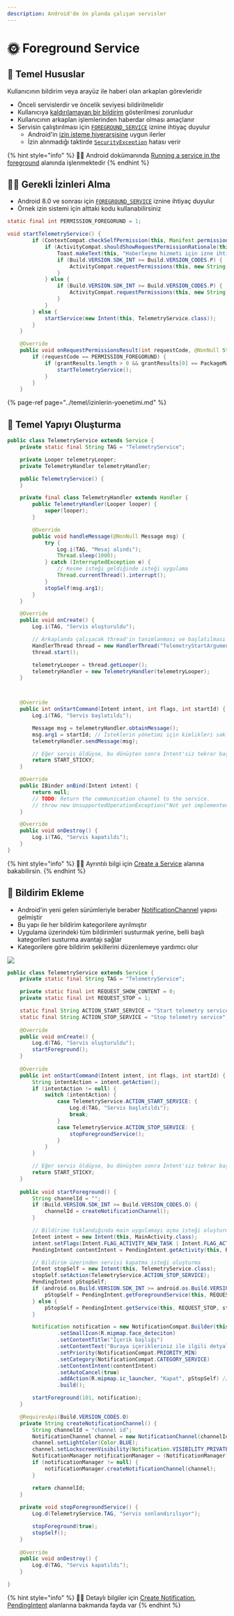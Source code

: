 ```yaml
---
description: Android'de ön planda çalışan servisler
---
```


# 🌞 Foreground Service

## 🔰 Temel Hususlar

Kullanıcının bildirim veya arayüz ile haberi olan arkaplan görevleridir

* Önceli servislerdir ve öncelik seviyesi bildirilmelidir
* Kullanıcıya [kaldırılamayan bir bildirim](https://developer.android.com/guide/topics/ui/notifiers/notifications.html#foreground-service) gösterilmesi zorunludur
* Kullanıcının arkaplan işlemlerinden haberdar olması amaçlanır
* Servisin çalıştırılması için [`FOREGROUND_SERVICE`](https://developer.android.com/reference/android/Manifest.permission.html#FOREGROUND_SERVICE) iznine ihtiyaç duyulur
  * Android'in [izin isteme hiyerarşisine](https://developer.android.com/guide/topics/permissions/overview) uygun ilerler
  * İzin alınmadığı taktirde [`SecurityException`](https://developer.android.com/reference/java/lang/SecurityException.html) hatası verir

{% hint style="info" %}
🧙‍♂️ Android dokümanında [Running a service in the foreground](https://developer.android.com/guide/components/services#Foreground) alanında işlenmektedir
{% endhint %}

## 👮‍♂️ Gerekli İzinleri Alma

* Android 8.0 ve sonrası için [`FOREGROUND_SERVICE`](https://developer.android.com/reference/android/Manifest.permission.html#FOREGROUND_SERVICE) iznine ihtiyaç duyulur
* Örnek izin sistemi için alttaki kodu kullanabilirsiniz

```java
static final int PERMISSION_FOREGORUND = 1;

void startTelemetryService() {
        if (ContextCompat.checkSelfPermission(this, Manifest.permission.FOREGROUND_SERVICE) != PackageManager.PERMISSION_GRANTED) {
            if (ActivityCompat.shouldShowRequestPermissionRationale(this, Manifest.permission.FOREGROUND_SERVICE)) {
                Toast.makeText(this, "Haberleşme hizmeti için izne ihtiyaç vardır", Toast.LENGTH_SHORT).show();
                if (Build.VERSION.SDK_INT >= Build.VERSION_CODES.P) {
                    ActivityCompat.requestPermissions(this, new String[]{Manifest.permission.FOREGROUND_SERVICE}, PERMISSION_FOREGORUND);
                }
            } else {
                if (Build.VERSION.SDK_INT >= Build.VERSION_CODES.P) {
                    ActivityCompat.requestPermissions(this, new String[]{Manifest.permission.FOREGROUND_SERVICE}, PERMISSION_FOREGORUND);
                }
            }
        } else {
            startService(new Intent(this, TelemetryService.class));
        }
    }

    @Override
    public void onRequestPermissionsResult(int requestCode, @NonNull String[] permissions, @NonNull int[] grantResults) {
        if (requestCode == PERMISSION_FOREGORUND) {
            if (grantResults.length > 0 && grantResults[0] == PackageManager.PERMISSION_GRANTED) {
                startTelemetryService();
            }
        }
    }
```

{% page-ref page="../temel/izinlerin-yoenetimi.md" %}

## 🧱 Temel Yapıyı Oluşturma

```java
public class TelemetryService extends Service {
    private static final String TAG = "TelemetryService";

    private Looper telemetryLooper;
    private TelemetryHandler telemetryHandler;

    public TelemetryService() {
    }

    private final class TelemetryHandler extends Handler {
        public TelemetryHandler(Looper looper) {
            super(looper);
        }

        @Override
        public void handleMessage(@NonNull Message msg) {
            try {
                Log.i(TAG, "Mesaj alındı");
                Thread.sleep(1000);
            } catch (InterruptedException e) {
                // Kesme isteği geldiğinde isteği uygulama
                Thread.currentThread().interrupt();
            }
            stopSelf(msg.arg1);
        }
    }

    @Override
    public void onCreate() {
        Log.i(TAG, "Servis oluşturuldu");

        // Arkaplanda çalışacak thread'in tanımlanması ve başlatılması (UI thread'i bloklamaması lazım)
        HandlerThread thread = new HandlerThread("TelemetryStartArguments", Process.THREAD_PRIORITY_BACKGROUND);
        thread.start();

        telemetryLooper = thread.getLooper();
        telemetryHandler = new TelemetryHandler(telemetryLooper);
    }



    @Override
    public int onStartCommand(Intent intent, int flags, int startId) {
        Log.i(TAG, "Servis başlatıldı");

        Message msg = telemetryHandler.obtainMessage();
        msg.arg1 = startId; // İsteklerin yönetimi için kimlikleri saklamalıyız
        telemetryHandler.sendMessage(msg);

        // Eğer servis öldüyse, bu dönüşten sonra Intent'siz tekrar başlat
        return START_STICKY;
    }

    @Override
    public IBinder onBind(Intent intent) {
        return null;
        // TODO: Return the communication channel to the service.
        // throw new UnsupportedOperationException("Not yet implemented");
    }

    @Override
    public void onDestroy() {
        Log.i(TAG, "Servis kapatıldı");
    }
}
```

{% hint style="info" %}
🧙‍♂️ Ayrıntılı bilgi için [Create a Service](https://developer.android.com/guide/components/services#CreatingAService) alanına bakabilirsin.
{% endhint %}

## 🔔 Bildirim Ekleme

* Android'in yeni gelen sürümleriyle beraber [NotificationChannel](https://developer.android.com/reference/android/app/NotificationChannel.html) yapısı gelmiştir
* Bu yapı ile her bildirim kategorilere ayrılmıştır
* Uygulama üzerindeki tüm bildirimleri susturmak yerine, belli başlı kategorileri susturma avantajı sağlar
* Kategorilere göre bildirim şekillerini düzenlemeye yardımcı olur

![](../.gitbook/assets/image%20%2831%29.png)

```java
public class TelemetryService extends Service {
    private static final String TAG = "TelemetryService";

    private static final int REQUEST_SHOW_CONTENT = 0;
    private static final int REQUEST_STOP = 1;

    static final String ACTION_START_SERVICE = "Start telemetry service";
    static final String ACTION_STOP_SERVICE = "Stop telemetry service";
    
    @Override
    public void onCreate() {
        Log.d(TAG, "Servis oluşturuldu");
        startForeground();
    }
    
    @Override
    public int onStartCommand(Intent intent, int flags, int startId) {
        String intentAction = intent.getAction();
        if (intentAction != null) {
            switch (intentAction) {
                case TelemetryService.ACTION_START_SERVICE: {
                    Log.d(TAG, "Servis başlatıldı");
                    break;
                }
                case TelemetryService.ACTION_STOP_SERVICE: {
                    stopForegroundService();
                }
            }
        }

        // Eğer servis öldüyse, bu dönüşten sonra Intent'siz tekrar başlat
        return START_STICKY;
    }
    
    public void startForeground() {
        String channelId = "";
        if (Build.VERSION.SDK_INT >= Build.VERSION_CODES.O) {
            channelId = createNotificationChannel();
        }

        // Bildirime tıklandığında main uygulamayı açma isteği oluşturma
        Intent intent = new Intent(this, MainActivity.class);
        intent.setFlags(Intent.FLAG_ACTIVITY_NEW_TASK | Intent.FLAG_ACTIVITY_CLEAR_TASK);
        PendingIntent contentIntent = PendingIntent.getActivity(this, REQUEST_SHOW_CONTENT, intent, PendingIntent.FLAG_UPDATE_CURRENT);

        // Bildirim üzerinden servisi kapatma isteği oluşturma
        Intent stopSelf = new Intent(this, TelemetryService.class);
        stopSelf.setAction(TelemetryService.ACTION_STOP_SERVICE);
        PendingIntent pStopSelf;
        if (android.os.Build.VERSION.SDK_INT >= android.os.Build.VERSION_CODES.O) {
            pStopSelf = PendingIntent.getForegroundService(this, REQUEST_STOP, stopSelf, PendingIntent.FLAG_CANCEL_CURRENT);
        } else {
            pStopSelf = PendingIntent.getService(this, REQUEST_STOP, stopSelf, PendingIntent.FLAG_CANCEL_CURRENT);
        }

        Notification notification = new NotificationCompat.Builder(this, channelId)
                .setSmallIcon(R.mipmap.face_deteciton)
                .setContentTitle("İçerik başlığı")
                .setContentText("Buraya içerikleriniz ile ilgili detyaları yazın")
                .setPriority(NotificationCompat.PRIORITY_MIN)
                .setCategory(NotificationCompat.CATEGORY_SERVICE)
                .setContentIntent(contentIntent)
                .setAutoCancel(true)
                .addAction(R.mipmap.ic_launcher, "Kapat", pStopSelf) // Kapatma butonu ekleme
                .build();

        startForeground(101, notification);
    }

    @RequiresApi(Build.VERSION_CODES.O)
    private String createNotificationChannel() {
        String channelId = "channel id";
        NotificationChannel channel = new NotificationChannel(channelId, "Bildirim kategorisi ismi", NotificationManager.IMPORTANCE_DEFAULT);
        channel.setLightColor(Color.BLUE);
        channel.setLockscreenVisibility(Notification.VISIBILITY_PRIVATE);
        NotificationManager notificationManager = (NotificationManager) getSystemService(Context.NOTIFICATION_SERVICE);
        if (notificationManager != null) {
            notificationManager.createNotificationChannel(channel);
        }

        return channelId;
    }
    
    private void stopForegroundService() {
        Log.d(TelemetryService.TAG, "Servis sonlandırılıyor");

        stopForeground(true);
        stopSelf();
    }
    
    @Override
    public void onDestroy() {
        Log.d(TAG, "Servis kapatıldı");
    }

}
```

{% hint style="info" %}
🧙‍♂️ Detaylı bilgiler için [Create Notification](https://developer.android.com/training/notify-user/build-notification?hl=en), [PendingIntent](https://developer.android.com/reference/android/app/PendingIntent) alanlarına bakmanda fayda var
{% endhint %}

